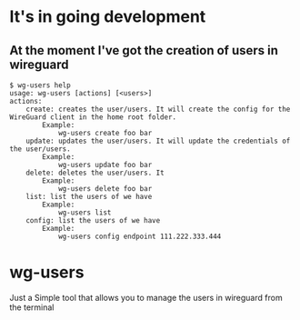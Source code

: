 # It's in going development

## At the moment I've got the creation of users in wireguard 

```
$ wg-users help
usage: wg-users [actions] [<users>]
actions: 
	create:	creates the user/users. It will create the config for the WireGuard client in the home root folder.
		Example:
			wg-users create foo bar
	update:	updates the user/users. It will update the credentials of the user/users.
		Example:
			wg-users update foo bar
	delete:	deletes the user/users. It 
		Example:
			wg-users delete foo bar
	list: list the users of we have 
		Example:
			wg-users list
 	config: list the users of we have 
		Example:
			wg-users config endpoint 111.222.333.444
```

# wg-users

Just a Simple tool that allows you to manage the users in wireguard from the terminal

